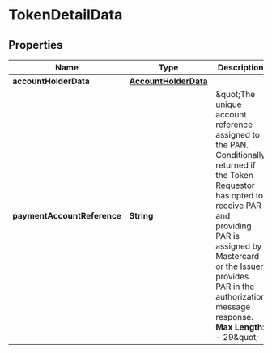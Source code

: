 

# TokenDetailData

## Properties

Name | Type | Description | Notes
------------ | ------------- | ------------- | -------------
**accountHolderData** | [**AccountHolderData**](AccountHolderData.md) |  |  [optional]
**paymentAccountReference** | **String** | \&quot;The unique account reference assigned to the PAN. Conditionally returned if the Token Requestor has opted to receive PAR and providing PAR is assigned by Mastercard or the Issuer provides PAR in the authorization message response.    __Max Length:__ - 29\&quot;  |  [optional]



